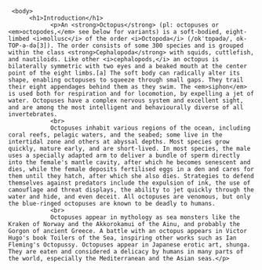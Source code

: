<html>
     <head>
	      <title>The Octopus</title>
	</head>
	 
	 <body>
	      <h1>Introduction</h1>
		        <p>An <strong>Octopus</strong> (pl: octopuses or <em>octopodes,</em> see below for variants) is a soft-bodied, eight-limbed <i>mollusc</i> of the order <i>Octopoda</i> (/ɒkˈtɒpədə/, ok-TOP-ə-də[3]). The order consists of some 300 species and is grouped within the class <strong>Cephalopoda</strong> with squids, cuttlefish, and nautiloids. Like other <i>cephalopods,</i> an octopus is bilaterally symmetric with two eyes and a beaked mouth at the center point of the eight limbs.[a] The soft body can radically alter its shape, enabling octopuses to squeeze through small gaps. They trail their eight appendages behind them as they swim. The <em>siphon</em> is used both for respiration and for locomotion, by expelling a jet of water. Octopuses have a complex nervous system and excellent sight, and are among the most intelligent and behaviourally diverse of all invertebrates.
				<br>
				Octopuses inhabit various regions of the ocean, including coral reefs, pelagic waters, and the seabed; some live in the intertidal zone and others at abyssal depths. Most species grow quickly, mature early, and are short-lived. In most species, the male uses a specially adapted arm to deliver a bundle of sperm directly into the female's mantle cavity, after which he becomes senescent and dies, while the female deposits fertilised eggs in a den and cares for them until they hatch, after which she also dies. Strategies to defend themselves against predators include the expulsion of ink, the use of camouflage and threat displays, the ability to jet quickly through the water and hide, and even deceit. All octopuses are venomous, but only the blue-ringed octopuses are known to be deadly to humans.
				<br>
				Octopuses appear in mythology as sea monsters like the Kraken of Norway and the Akkorokamui of the Ainu, and probably the Gorgon of ancient Greece. A battle with an octopus appears in Victor Hugo's book Toilers of the Sea, inspiring other works such as Ian Fleming's Octopussy. Octopuses appear in Japanese erotic art, shunga. They are eaten and considered a delicacy by humans in many parts of the world, especially the Mediterranean and the Asian seas.</p>
